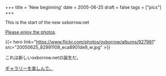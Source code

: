 +++
title = 'New beginning'
date = 2005-06-25
draft = false
tags = ["pics"]
+++

This is the start of the new oxborrow.net

[Please enjoy the photos](https://www.flickr.com/photos/oxborrow/albums/927981).

{{< hero link="https://www.flickr.com/photos/oxborrow/albums/927981" src="20050625_82991109_eca8901de9_w.jpg" >}}

これは新しいoxborrow.netの誕生だ。

[ギャラリーを楽しんで。](https://www.flickr.com/photos/oxborrow/albums/927981)

